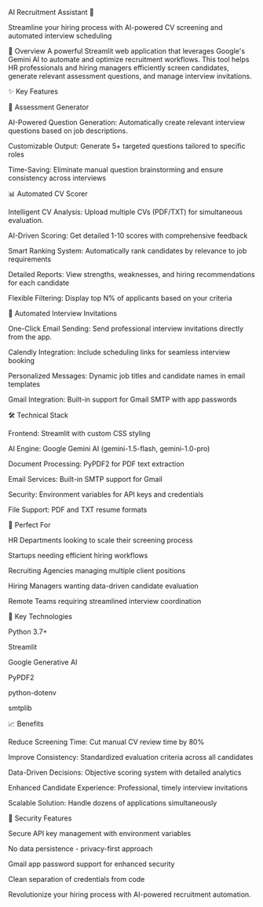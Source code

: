 AI Recruitment Assistant 🤖

Streamline your hiring process with AI-powered CV screening and automated interview scheduling

🚀 Overview A powerful Streamlit web application that leverages Google's Gemini AI to automate and optimize recruitment workflows. This tool helps HR professionals and hiring managers efficiently screen candidates, generate relevant assessment questions, and manage interview invitations.

✨ Key Features

📝 Assessment Generator

AI-Powered Question Generation: Automatically create relevant interview questions based on job descriptions.

Customizable Output: Generate 5+ targeted questions tailored to specific roles

Time-Saving: Eliminate manual question brainstorming and ensure consistency across interviews

📊 Automated CV Scorer

Intelligent CV Analysis: Upload multiple CVs (PDF/TXT) for simultaneous evaluation.

AI-Driven Scoring: Get detailed 1-10 scores with comprehensive feedback

Smart Ranking System: Automatically rank candidates by relevance to job requirements

Detailed Reports: View strengths, weaknesses, and hiring recommendations for each candidate

Flexible Filtering: Display top N% of applicants based on your criteria

📧 Automated Interview Invitations

One-Click Email Sending: Send professional interview invitations directly from the app.

Calendly Integration: Include scheduling links for seamless interview booking

Personalized Messages: Dynamic job titles and candidate names in email templates

Gmail Integration: Built-in support for Gmail SMTP with app passwords

🛠️ Technical Stack

Frontend: Streamlit with custom CSS styling

AI Engine: Google Gemini AI (gemini-1.5-flash, gemini-1.0-pro)

Document Processing: PyPDF2 for PDF text extraction

Email Services: Built-in SMTP support for Gmail

Security: Environment variables for API keys and credentials

File Support: PDF and TXT resume formats

🎯 Perfect For

HR Departments looking to scale their screening process

Startups needing efficient hiring workflows

Recruiting Agencies managing multiple client positions

Hiring Managers wanting data-driven candidate evaluation

Remote Teams requiring streamlined interview coordination

🔧 Key Technologies

Python 3.7+

Streamlit

Google Generative AI

PyPDF2

python-dotenv

smtplib

📈 Benefits

Reduce Screening Time: Cut manual CV review time by 80%

Improve Consistency: Standardized evaluation criteria across all candidates

Data-Driven Decisions: Objective scoring system with detailed analytics

Enhanced Candidate Experience: Professional, timely interview invitations

Scalable Solution: Handle dozens of applications simultaneously

🔐 Security Features

Secure API key management with environment variables

No data persistence - privacy-first approach

Gmail app password support for enhanced security

Clean separation of credentials from code

Revolutionize your hiring process with AI-powered recruitment automation. 




